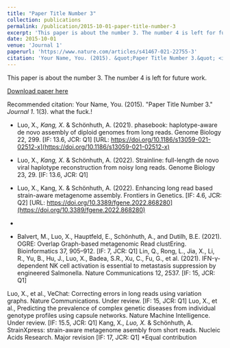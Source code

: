 ```yaml
---
title: "Paper Title Number 3"
collection: publications
permalink: /publication/2015-10-01-paper-title-number-3
excerpt: 'This paper is about the number 3. The number 4 is left for future work.'
date: 2015-10-01
venue: 'Journal 1'
paperurl: 'https://www.nature.com/articles/s41467-021-22755-3'
citation: 'Your Name, You. (2015). &quot;Paper Title Number 3.&quot; <i>Journal 1</i>. 1(3).'
---
```

This paper is about the number 3. The number 4 is left for future work.

[Download paper here](https://www.nature.com/articles/s41467-021-22755-3)

Recommended citation: Your Name, You. (2015). "Paper Title Number 3." <i>Journal 1</i>. 1(3). what the fuck.!

- Luo, X.*, Kang, X*. & Schönhuth, A. (2021). phasebook: haplotype-aware de novo assembly of diploid genomes from long reads.  Genome Biology 22, 299. [IF: 13.6, JCR: Q1] 
[URL: https://doi.org/10.1186/s13059-021-02512-x](https://doi.org/10.1186/s13059-021-02512-x)

- Luo, X.*, Kang, X*. & Schönhuth, A. (2022). Strainline: full-length de novo viral haplotype reconstruction from noisy long reads. Genome Biology 23, 29. [IF: 13.6, JCR: Q1]
- Luo, X., Kang, X. & Schönhuth, A. (2022). Enhancing long read based strain-aware metagenome assembly. Frontiers in Genetics. [IF: 4.6, JCR: Q2]
[URL: https://doi.org/10.3389/fgene.2022.868280](https://doi.org/10.3389/fgene.2022.868280)

- 
- Balvert, M., Luo, X., Hauptfeld, E., Schönhuth, A., and Dutilh, B.E. (2021). OGRE: Overlap Graph-based metagenomic Read clustEring. Bioinformatics 37, 905–912. [IF: 7, JCR: Q1]
Lin, Q., Rong, L., Jia, X., Li, R., Yu, B., Hu, J., Luo, X., Badea, S.R., Xu, C., Fu, G., et al. (2021). IFN-γ-dependent NK cell activation is essential to metastasis suppression by engineered Salmonella. Nature Communications 12, 2537. [IF: 15, JCR: Q1]

Luo, X., et al., VeChat: Correcting errors in long reads using variation graphs. Nature Communications. Under review. [IF: 15, JCR: Q1]
Luo, X., et al., Predicting the prevalence of complex genetic diseases from individual genotype profiles using capsule networks. Nature Machine Intelligence. Under review. [IF: 15.5, JCR: Q1]
Kang, X.*, Luo, X.* & Schönhuth, A. StrainXpress: strain-aware metagenome asembly from short reads.  Nucleic Acids Research. Major revision [IF: 17, JCR: Q1]
*Equal contribution
